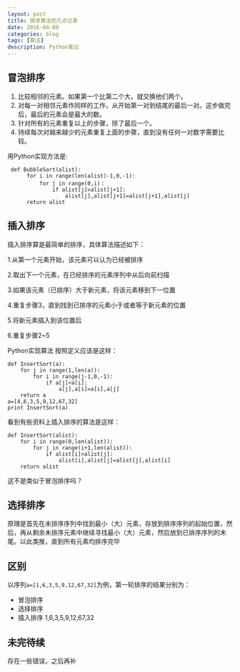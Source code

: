 ```yaml
---
layout: post
title: 排序算法的几点记录
date: 2016-04-09
categories: blog
tags: [算法]
description: Python笔记
---
```


## 冒泡排序
1. 比较相邻的元素。如果第一个比第二个大，就交换他们两个。
2. 对每一对相邻元素作同样的工作，从开始第一对到结尾的最后一对。这步做完后，最后的元素会是最大的数。
3. 针对所有的元素重复以上的步骤，除了最后一个。
4. 持续每次对越来越少的元素重复上面的步骤，直到没有任何一对数字需要比较。

用Python实现方法是:

```
 def BubbleSort(alist):
      for i in range(len(alist)-1,0,-1):
          for j in range(0,i)：
              if alist[j]>alist[j+1]:
                  alist[j],alist[j+1]=alist[j+1],alist[j]
      return alist
```

## 插入排序
插入排序算是最简单的排序，具体算法描述如下：

1.从第一个元素开始，该元素可以认为已经被排序

2.取出下一个元素，在已经排序的元素序列中从后向前扫描

3.如果该元素（已排序）大于新元素，将该元素移到下一位置

4.重复步骤3，直到找到已排序的元素小于或者等于新元素的位置

5.将新元素插入到该位置后

6.重复步骤2~5

Python实现算法
按照定义应该是这样：

```
def InsertSort(a):
    for j in range(1,len(a)):
        for i in range(j-1,0,-1):
            if a[j]<a[i]:
                a[j],a[i]=a[i],a[j]
    return a
a=[4,6,3,5,9,12,67,32]
print InsertSort(a)

```

看到有些资料上插入排序的算法是这样：


```
def InsertSort(alist):
    for i in range(0,len(alist)):
        for j in range(i+1,len(alist)):
            if alist[i]>alist[j]:
                alist[i],alist[j]=alist[j],alist[i]
    return alist
```

这不是类似于冒泡排序吗？

## 选择排序
原理是首先在未排序序列中找到最小（大）元素，存放到排序序列的起始位置，然后，再从剩余未排序元素中继续寻找最小（大）元素，然后放到已排序序列的末尾。以此类推，直到所有元素均排序完毕


## 区别
以序列`a=[1,6,3,5,9,12,67,32]`为例，第一轮排序的结果分别为：
- 冒泡排序
- 选择排序
- 插入排序 1,6,3,5,9,12,67,32

## 未完待续

存在一些错误，之后再补
